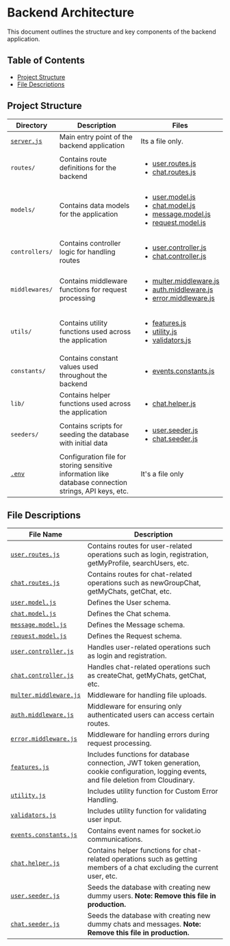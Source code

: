 # Backend Architecture

This document outlines the structure and key components of the backend application.

## Table of Contents
- [Project Structure](#project-structure)
- [File Descriptions](#file-descriptions)

## Project Structure

| Directory                  | Description                                                                                           | Files                                                                                                                                                                                                                 |
|----------------------------|-------------------------------------------------------------------------------------------------------|-----------------------------------------------------------------------------------------------------------------------------------------------------------------------------------------------------------------------|
| [`server.js`](./server.js) | Main entry point of the backend application                                                           | Its a file only.                                                                                                                                                                                                      |
| `routes/`                  | Contains route definitions for the backend                                                            | <ul><li><a href="#user-routes">user.routes.js</a></li><li><a href="#chat-routes">chat.routes.js</a></li></ul>                                                                                                         |
| `models/`                  | Contains data models for the application                                                              | <ul><li><a href="#user-model">user.model.js</a></li><li><a href="#chat-model">chat.model.js</a></li><li><a href="#message-model">message.model.js</a></li><li><a href="#request-model">request.model.js</a></li></ul> |
| `controllers/`             | Contains controller logic for handling routes                                                         | <ul><li><a href="#user-controller">user.controller.js</a></li><li><a href="#chat-controller">chat.controller.js</a></li></ul>                                                                                         |
| `middlewares/`             | Contains middleware functions for request processing                                                  | <ul><li><a href="#multer-middleware">multer.middleware.js</a></li><li><a href="#auth-middleware">auth.middleware.js</a></li><li><a href="#error-middleware">error.middleware.js</a></li></ul>                         |
| `utils/`                   | Contains utility functions used across the application                                                | <ul><li><a href="#features-utility">features.js</a></li><li><a href="#utility-utility">utility.js</a></li><li><a href="#validators-utility">validators.js</a></li></ul>                                               |
| `constants/`               | Contains constant values used throughout the backend                                                  | <ul><li><a href="#events-constants-js">events.constants.js</a></li></ul>                                                                                                                                              |
| `lib/`                     | Contains helper functions used across the application                                                 | <ul><li><a href="#chat-helper">chat.helper.js</a></li></ul>                                                                                                                                                           |
| `seeders/`                 | Contains scripts for seeding the database with initial data                                           | <ul><li><a href="#user-seeder">user.seeder.js</a></li><li><a href="#chat-seeder">chat.seeder.js</a></li></ul>                                                                                                         |
| [`.env`](./dummy.env)      | Configuration file for storing sensitive information like database connection strings, API keys, etc. | It's a file only                                                                                                                                                                                                      |

## File Descriptions

| File Name                                                                                  | Description                                                                                                                                |
|--------------------------------------------------------------------------------------------|--------------------------------------------------------------------------------------------------------------------------------------------|
| <a id="user-routes">[`user.routes.js`](./routes/user.routes.js)</a>                        | Contains routes for user-related operations such as login, registration, getMyProfile, searchUsers, etc.                                   |
| <a id="chat-routes">[`chat.routes.js`](./routes/chat.routes.js)</a>                        | Contains routes for chat-related operations such as newGroupChat, getMyChats, getChat, etc.                                                |
| <a id="user-model">[`user.model.js`](./models/user.model.js)</a>                           | Defines the User schema.                                                                                                                   |
| <a id="chat-model">[`chat.model.js`](./models/chat.model.js)</a>                           | Defines the Chat schema.                                                                                                                   |
| <a id="message-model">[`message.model.js`](./models/message.model.js)</a>                  | Defines the Message schema.                                                                                                                |
| <a id="request-model">[`request.model.js`](./models/request.model.js)</a>                  | Defines the Request schema.                                                                                                                |
| <a id="user-controller">[`user.controller.js`](./controllers/user.controller.js)</a>       | Handles user-related operations such as login and registration.                                                                            |
| <a id="chat-controller">[`chat.controller.js`](./controllers/chat.controller.js)</a>       | Handles chat-related operations such as createChat, getMyChats, getChat, etc.                                                              |
| <a id="multer-middleware">[`multer.middleware.js`](./middlewares/multer.middleware.js)</a> | Middleware for handling file uploads.                                                                                                      |
| <a id="auth-middleware">[`auth.middleware.js`](./middlewares/auth.middleware.js)</a>       | Middleware for ensuring only authenticated users can access certain routes.                                                                |
| <a id="error-middleware">[`error.middleware.js`](./middlewares/error.middleware.js)</a>    | Middleware for handling errors during request processing.                                                                                  |
| <a id="features-utility">[`features.js`](./utils/features.js)</a>                          | Includes functions for database connection, JWT token generation, cookie configuration, logging events, and file deletion from Cloudinary. |
| <a id="utility-utility">[`utility.js`](./utils/utility.js)</a>                             | Includes utility function for Custom Error Handling.                                                                                       |
| <a id="validators-utility">[`validators.js`](./utils/validators.js)</a>                    | Includes utility function for validating user input.                                                                                       |
| <a id="events-constants-js">[`events.constants.js`](./constants/events.constant.js)</a>    | Contains event names for socket.io communications.                                                                                         |
| <a id="chat-helper">[`chat.helper.js`](./lib/chat.helper.js)</a>                           | Contains helper functions for chat-related operations such as getting members of a chat excluding the current user, etc.                   |
| <a id="user-seeder">[`user.seeder.js`](./seeders/user.seeder.js)</a>                       | Seeds the database with creating new dummy users. **Note: Remove this file in production.**                                                |
| <a id="chat-seeder">[`chat.seeder.js`](./seeders/chat.seeder.js)</a>                       | Seeds the database with creating new dummy chats and messages. **Note: Remove this file in production.**                                   |